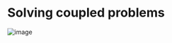 # Solving coupled problems

![image](https://user-images.githubusercontent.com/43385748/205257472-c573cc42-ab1f-4e49-8a1d-4a1f8432ca6d.png)
